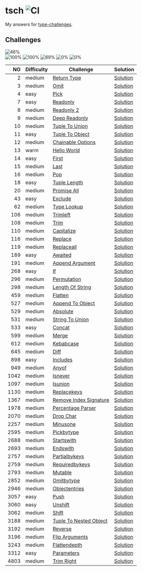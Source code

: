 # tsch ![CI](https://github.com/ishiahirake/tsch/actions/workflows/ci.yml/badge.svg)

My answers for [type-challenges](https://github.com/type-challenges/type-challenges).

## Challenges

<img src="https://img.shields.io/badge/total-46%25%20(61%2F133)-4265af" alt="46%" /><br>
<img src="https://img.shields.io/badge/warm-100%25%20(1%2F1)-teal" alt="100%" />
<img src="https://img.shields.io/badge/easy-100%25%20(13%2F13)-7aad0c" alt="100%" />
<img src="https://img.shields.io/badge/medium-69%25%20(47%2F68)-d9901a" alt="69%" />
<img src="https://img.shields.io/badge/hard-0%25%20(0%2F37)-de3d37" alt="0%" />
<img src="https://img.shields.io/badge/extreme-0%25%20(0%2F14)-b11b8d" alt="0%" />

|   NO | Difficulty | Challenge                                                                           | Solution                                                       |
| ---: | ---------- | ----------------------------------------------------------------------------------- | -------------------------------------------------------------- |
|    2 | medium     | [Return Type](./questions/00002-medium-return-type/README.md)                       | [Solution](./solutions/00002-medium-return-type.ts)            |
|    3 | medium     | [Omit](./questions/00003-medium-omit/README.md)                                     | [Solution](./solutions/00003-medium-omit.ts)                   |
|    4 | easy       | [Pick](./questions/00004-easy-pick/README.md)                                       | [Solution](./solutions/00004-easy-pick.ts)                     |
|    7 | easy       | [Readonly](./questions/00007-easy-readonly/README.md)                               | [Solution](./solutions/00007-easy-readonly.ts)                 |
|    8 | medium     | [Readonly 2](./questions/00008-medium-readonly-2/README.md)                         | [Solution](./solutions/00008-medium-readonly-2.ts)             |
|    9 | medium     | [Deep Readonly](./questions/00009-medium-deep-readonly/README.md)                   | [Solution](./solutions/00009-medium-deep-readonly.ts)          |
|   10 | medium     | [Tuple To Union](./questions/00010-medium-tuple-to-union/README.md)                 | [Solution](./solutions/00010-medium-tuple-to-union.ts)         |
|   11 | easy       | [Tuple To Object](./questions/00011-easy-tuple-to-object/README.md)                 | [Solution](./solutions/00011-easy-tuple-to-object.ts)          |
|   12 | medium     | [Chainable Options](./questions/00012-medium-chainable-options/README.md)           | [Solution](./solutions/00012-medium-chainable-options.ts)      |
|   13 | warm       | [Hello World](./questions/00013-warm-hello-world/README.md)                         | [Solution](./solutions/00013-warm-hello-world.ts)              |
|   14 | easy       | [First](./questions/00014-easy-first/README.md)                                     | [Solution](./solutions/00014-easy-first.ts)                    |
|   15 | medium     | [Last](./questions/00015-medium-last/README.md)                                     | [Solution](./solutions/00015-medium-last.ts)                   |
|   16 | medium     | [Pop](./questions/00016-medium-pop/README.md)                                       | [Solution](./solutions/00016-medium-pop.ts)                    |
|   18 | easy       | [Tuple Length](./questions/00018-easy-tuple-length/README.md)                       | [Solution](./solutions/00018-easy-tuple-length.ts)             |
|   20 | medium     | [Promise All](./questions/00020-medium-promise-all/README.md)                       | [Solution](./solutions/00020-medium-promise-all.ts)            |
|   43 | easy       | [Exclude](./questions/00043-easy-exclude/README.md)                                 | [Solution](./solutions/00043-easy-exclude.ts)                  |
|   62 | medium     | [Type Lookup](./questions/00062-medium-type-lookup/README.md)                       | [Solution](./solutions/00062-medium-type-lookup.ts)            |
|  106 | medium     | [Trimleft](./questions/00106-medium-trimleft/README.md)                             | [Solution](./solutions/00106-medium-trimleft.ts)               |
|  108 | medium     | [Trim](./questions/00108-medium-trim/README.md)                                     | [Solution](./solutions/00108-medium-trim.ts)                   |
|  110 | medium     | [Capitalize](./questions/00110-medium-capitalize/README.md)                         | [Solution](./solutions/00110-medium-capitalize.ts)             |
|  116 | medium     | [Replace](./questions/00116-medium-replace/README.md)                               | [Solution](./solutions/00116-medium-replace.ts)                |
|  119 | medium     | [Replaceall](./questions/00119-medium-replaceall/README.md)                         | [Solution](./solutions/00119-medium-replaceall.ts)             |
|  189 | easy       | [Awaited](./questions/00189-easy-awaited/README.md)                                 | [Solution](./solutions/00189-easy-awaited.ts)                  |
|  191 | medium     | [Append Argument](./questions/00191-medium-append-argument/README.md)               | [Solution](./solutions/00191-medium-append-argument.ts)        |
|  268 | easy       | [If](./questions/00268-easy-if/README.md)                                           | [Solution](./solutions/00268-easy-if.ts)                       |
|  296 | medium     | [Permutation](./questions/00296-medium-permutation/README.md)                       | [Solution](./solutions/00296-medium-permutation.ts)            |
|  298 | medium     | [Length Of String](./questions/00298-medium-length-of-string/README.md)             | [Solution](./solutions/00298-medium-length-of-string.ts)       |
|  459 | medium     | [Flatten](./questions/00459-medium-flatten/README.md)                               | [Solution](./solutions/00459-medium-flatten.ts)                |
|  527 | medium     | [Append To Object](./questions/00527-medium-append-to-object/README.md)             | [Solution](./solutions/00527-medium-append-to-object.ts)       |
|  529 | medium     | [Absolute](./questions/00529-medium-absolute/README.md)                             | [Solution](./solutions/00529-medium-absolute.ts)               |
|  531 | medium     | [String To Union](./questions/00531-medium-string-to-union/README.md)               | [Solution](./solutions/00531-medium-string-to-union.ts)        |
|  533 | easy       | [Concat](./questions/00533-easy-concat/README.md)                                   | [Solution](./solutions/00533-easy-concat.ts)                   |
|  599 | medium     | [Merge](./questions/00599-medium-merge/README.md)                                   | [Solution](./solutions/00599-medium-merge.ts)                  |
|  612 | medium     | [Kebabcase](./questions/00612-medium-kebabcase/README.md)                           | [Solution](./solutions/00612-medium-kebabcase.ts)              |
|  645 | medium     | [Diff](./questions/00645-medium-diff/README.md)                                     | [Solution](./solutions/00645-medium-diff.ts)                   |
|  898 | easy       | [Includes](./questions/00898-easy-includes/README.md)                               | [Solution](./solutions/00898-easy-includes.ts)                 |
|  949 | medium     | [Anyof](./questions/00949-medium-anyof/README.md)                                   | [Solution](./solutions/00949-medium-anyof.ts)                  |
| 1042 | medium     | [Isnever](./questions/01042-medium-isnever/README.md)                               | [Solution](./solutions/01042-medium-isnever.ts)                |
| 1097 | medium     | [Isunion](./questions/01097-medium-isunion/README.md)                               | [Solution](./solutions/01097-medium-isunion.ts)                |
| 1130 | medium     | [Replacekeys](./questions/01130-medium-replacekeys/README.md)                       | [Solution](./solutions/01130-medium-replacekeys.ts)            |
| 1367 | medium     | [Remove Index Signature](./questions/01367-medium-remove-index-signature/README.md) | [Solution](./solutions/01367-medium-remove-index-signature.ts) |
| 1978 | medium     | [Percentage Parser](./questions/01978-medium-percentage-parser/README.md)           | [Solution](./solutions/01978-medium-percentage-parser.ts)      |
| 2070 | medium     | [Drop Char](./questions/02070-medium-drop-char/README.md)                           | [Solution](./solutions/02070-medium-drop-char.ts)              |
| 2257 | medium     | [Minusone](./questions/02257-medium-minusone/README.md)                             | [Solution](./solutions/02257-medium-minusone.ts)               |
| 2595 | medium     | [Pickbytype](./questions/02595-medium-pickbytype/README.md)                         | [Solution](./solutions/02595-medium-pickbytype.ts)             |
| 2688 | medium     | [Startswith](./questions/02688-medium-startswith/README.md)                         | [Solution](./solutions/02688-medium-startswith.ts)             |
| 2693 | medium     | [Endswith](./questions/02693-medium-endswith/README.md)                             | [Solution](./solutions/02693-medium-endswith.ts)               |
| 2757 | medium     | [Partialbykeys](./questions/02757-medium-partialbykeys/README.md)                   | [Solution](./solutions/02757-medium-partialbykeys.ts)          |
| 2759 | medium     | [Requiredbykeys](./questions/02759-medium-requiredbykeys/README.md)                 | [Solution](./solutions/02759-medium-requiredbykeys.ts)         |
| 2793 | medium     | [Mutable](./questions/02793-medium-mutable/README.md)                               | [Solution](./solutions/02793-medium-mutable.ts)                |
| 2852 | medium     | [Omitbytype](./questions/02852-medium-omitbytype/README.md)                         | [Solution](./solutions/02852-medium-omitbytype.ts)             |
| 2946 | medium     | [Objectentries](./questions/02946-medium-objectentries/README.md)                   | [Solution](./solutions/02946-medium-objectentries.ts)          |
| 3057 | easy       | [Push](./questions/03057-easy-push/README.md)                                       | [Solution](./solutions/03057-easy-push.ts)                     |
| 3060 | easy       | [Unshift](./questions/03060-easy-unshift/README.md)                                 | [Solution](./solutions/03060-easy-unshift.ts)                  |
| 3062 | medium     | [Shift](./questions/03062-medium-shift/README.md)                                   | [Solution](./solutions/03062-medium-shift.ts)                  |
| 3188 | medium     | [Tuple To Nested Object](./questions/03188-medium-tuple-to-nested-object/README.md) | [Solution](./solutions/03188-medium-tuple-to-nested-object.ts) |
| 3192 | medium     | [Reverse](./questions/03192-medium-reverse/README.md)                               | [Solution](./solutions/03192-medium-reverse.ts)                |
| 3196 | medium     | [Flip Arguments](./questions/03196-medium-flip-arguments/README.md)                 | [Solution](./solutions/03196-medium-flip-arguments.ts)         |
| 3243 | medium     | [Flattendepth](./questions/03243-medium-flattendepth/README.md)                     | [Solution](./solutions/03243-medium-flattendepth.ts)           |
| 3312 | easy       | [Parameters](./questions/03312-easy-parameters/README.md)                           | [Solution](./solutions/03312-easy-parameters.ts)               |
| 4803 | medium     | [Trim Right](./questions/04803-medium-trim-right/README.md)                         | [Solution](./solutions/04803-medium-trim-right.ts)             |
